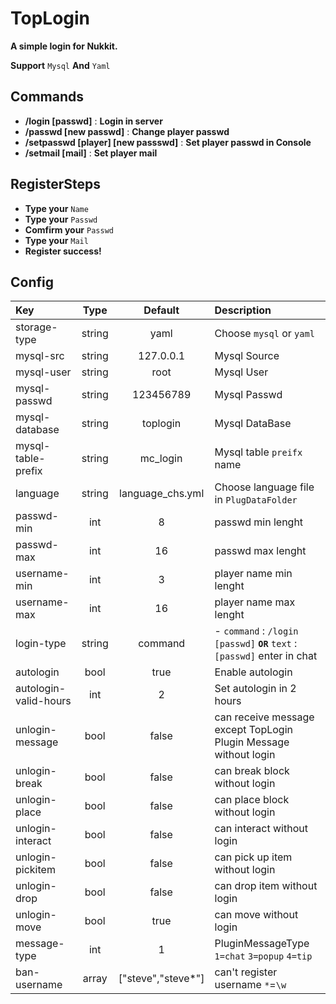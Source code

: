 # TopLogin


**A simple login for Nukkit.**


**Support** `Mysql` **And** `Yaml`


## Commands


- **/login [passwd]** : **Login in server**
- **/passwd [new passwd]** : **Change player passwd**
- **/setpasswd [player] [new passswd]** : **Set player passwd in Console**
- **/setmail [mail]** : **Set player mail**


## RegisterSteps


- **Type your** `Name`
- **Type your** `Passwd`
- **Comfirm your** `Passwd`
- **Type your** `Mail`
- **Register success!**


## Config


| Key  | Type | Default | Description |
| :------ | :--: | :----: | :-------------- |
|storage-type | string | yaml | Choose `mysql` or `yaml`|
|mysql-src| string | 127.0.0.1 | Mysql Source |
|mysql-user| string | root | Mysql User |
|mysql-passwd | string | 123456789 | Mysql Passwd|
|mysql-database | string | toplogin | Mysql DataBase |
|mysql-table-prefix | string | mc_login | Mysql table `preifx` name|
|language | string | language_chs.yml | Choose language file in `PlugDataFolder`|
|passwd-min | int | 8 | passwd min lenght |
|passwd-max | int | 16 | passwd max lenght |
|username-min | int | 3 | player name min lenght |
|username-max | int | 16 | player name max lenght |
|login-type | string | command | - `command` : `/login [passwd]`  **`OR`** `text` : `[passwd]` enter in chat|
|autologin | bool | true | Enable autologin |
|autologin-valid-hours | int | 2 | Set autologin in 2 hours |
|unlogin-message | bool | false | can receive message except TopLogin Plugin Message without login |
|unlogin-break | bool | false | can break block without login |
|unlogin-place | bool | false | can place block without login |
|unlogin-interact | bool | false | can interact without login |
|unlogin-pickitem | bool | false | can pick up item without login |
|unlogin-drop | bool | false | can drop item without login |
|unlogin-move | bool | true | can move without login |
|message-type | int | 1 | PluginMessageType `1=chat` `3=popup` `4=tip` |
|ban-username | array | ["steve","steve*"] | can't register username `*`=`\w` |
